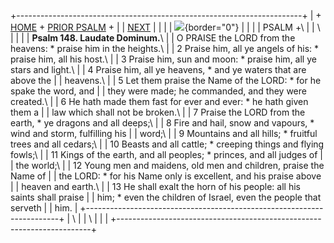 +-----------------------------------------------------------------------+
| \+ [HOME](../index.html) + [PRIOR PSALM](Ps147.html) +                |
| [NEXT](Ps149.html)                                                    |
|                                                                       |
| ![](http://stats.superstats.com/b/ss/DAVIDMCMANNES/1){border="0"}     |
|                                                                       |
| PSALM +\                                                              |
| \                                                                     |
|                                                                       |
| **Psalm 148. Laudate Dominum.**\                                      |
| O PRAISE the LORD from the heavens: \* praise him in the heights.\    |
| 2 Praise him, all ye angels of his: \* praise him, all his host.\     |
| 3 Praise him, sun and moon: \* praise him, all ye stars and light.\   |
| 4 Praise him, all ye heavens, \* and ye waters that are above the     |
| heavens.\                                                             |
| 5 Let them praise the Name of the LORD: \* for he spake the word, and |
| they were made; he commanded, and they were created.\                 |
| 6 He hath made them fast for ever and ever: \* he hath given them a   |
| law which shall not be broken.\                                       |
| 7 Praise the LORD from the earth, \* ye dragons and all deeps;\       |
| 8 Fire and hail, snow and vapours, \* wind and storm, fulfilling his  |
| word;\                                                                |
| 9 Mountains and all hills; \* fruitful trees and all cedars;\         |
| 10 Beasts and all cattle; \* creeping things and flying fowls;\       |
| 11 Kings of the earth, and all peoples; \* princes, and all judges of |
| the world;\                                                           |
| 12 Young men and maidens, old men and children, praise the Name of    |
| the LORD: \* for his Name only is excellent, and his praise above     |
| heaven and earth.\                                                    |
| 13 He shall exalt the horn of his people: all his saints shall praise |
| him; \* even the children of Israel, even the people that serveth     |
| him.                                                                  |
+-----------------------------------------------------------------------+
| \                                                                     |
| \                                                                     |
| [](http://www.episcopalnet.org/DBS/DOR.html)                          |
+-----------------------------------------------------------------------+
